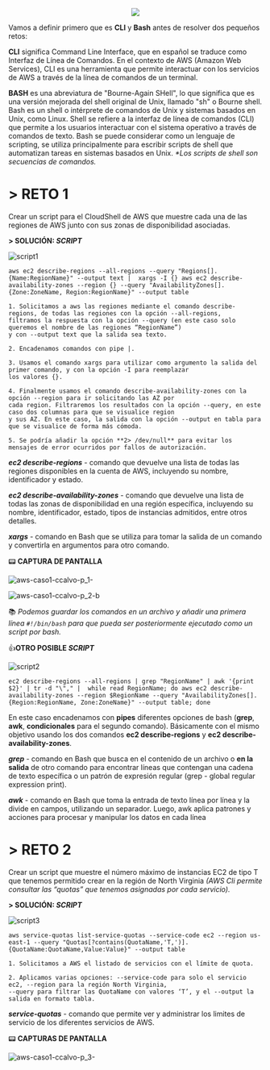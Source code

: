 <p align="center">
  <img src="https://user-images.githubusercontent.com/126183973/223797292-3622deb1-face-47a9-b925-9b27d986cbaa.png" />
</p>

Vamos a definir primero que es **CLI** y **Bash** antes de resolver dos pequeños retos:

**CLI** significa Command Line Interface, que en español se traduce como Interfaz de Línea de Comandos. En el contexto de AWS (Amazon Web Services), CLI es una herramienta que permite interactuar con los servicios de AWS a través de la línea de comandos de un terminal.

**BASH** es una abreviatura de "Bourne-Again SHell", lo que significa que es una versión mejorada del shell original de Unix, llamado "sh" o Bourne shell.
Bash es un shell o intérprete de comandos de Unix y sistemas basados en Unix, como Linux. Shell se refiere a la interfaz de línea de comandos (CLI) que permite a los usuarios interactuar con el sistema operativo a través de comandos de texto. Bash se puede considerar como un lenguaje de scripting, se utiliza principalmente para escribir scripts de shell que automatizan tareas en sistemas basados en Unix. _*Los scripts de shell son secuencias de comandos._

# **> RETO 1** 

Crear un script para el CloudShell de AWS que muestre cada una de las regiones de AWS junto con sus zonas de disponibilidad asociadas.

**> SOLUCIÓN: _SCRIPT_**

![script1](https://user-images.githubusercontent.com/126183973/224083507-ae5be1f7-f54c-4273-b40e-4f021e87b2e1.png)

`aws ec2 describe-regions --all-regions --query "Regions[].{Name:RegionName}" --output text | 
xargs -I {} aws ec2 describe-availability-zones --region {} --query "AvailabilityZones[].{Zone:ZoneName, Region:RegionName}" --output table`

```
1. Solicitamos a aws las regiones mediante el comando describe-regions, de todas las regiones con la opción --all-regions, 
filtramos la respuesta con la opción --query (en este caso solo queremos el nombre de las regiones “RegionName”) 
y con --output text que la salida sea texto.

2. Encadenamos comandos con pipe |.

3. Usamos el comando xargs para utilizar como argumento la salida del primer comando, y con la opción -I para reemplazar 
los valores {}.

4. Finalmente usamos el comando describe-availability-zones con la opción --region para ir solicitando las AZ por
cada region. Filtraremos los resultados con la opción --query, en este caso dos columnas para que se visualice region 
y sus AZ. En este caso, la salida con la opción --output en tabla para que se visualice de forma más cómoda.

5. Se podría añadir la opción **2> /dev/null** para evitar los mensajes de error ocurridos por fallos de autorización.
```

**_ec2 describe-regions_** - comando que devuelve una lista de todas las regiones disponibles en la cuenta de AWS, incluyendo su nombre, identificador y estado.

**_ec2 describe-availability-zones_** - comando que devuelve una lista de todas las zonas de disponibilidad en una región específica, incluyendo su nombre, identificador, estado, tipos de instancias admitidos, entre otros detalles.

**_xargs_** - comando en Bash que se utiliza para tomar la salida de un comando y convertirla en argumentos para otro comando.

:pager: **CAPTURA DE PANTALLA**

![aws-caso1-ccalvo-p_1-](https://user-images.githubusercontent.com/126183973/223812445-3500bcf0-be39-4e57-8906-9973a000115e.jpg)

![aws-caso1-ccalvo-p_2-b](https://user-images.githubusercontent.com/126183973/224085666-79a514a1-afb4-4235-a19c-847bdd2cbcec.jpg)

:books: _Podemos guardar los comandos en un archivo y añadir una primera línea `#!/bin/bash` para que pueda ser posteriormente ejecutado como un script por bash._

👍**OTRO POSIBLE _SCRIPT_**

![script2](https://user-images.githubusercontent.com/126183973/223822893-25792f6b-ddf5-4057-945c-e4043c0aade1.png)

`ec2 describe-regions --all-regions | grep "RegionName" | awk '{print $2}' | tr -d "\"," | 
while read RegionName; do aws ec2 describe-availability-zones --region $RegionName --query
"AvailabilityZones[].{Region:RegionName, Zone:ZoneName}" --output table; done`

En este caso encadenamos con **pipes** diferentes opciones de bash (**grep**, **awk**, **condicionales** para el segundo comando). 
Básicamente con el mismo objetivo usando los dos comandos **ec2 describe-regions** y **ec2 describe-availability-zones**.

**_grep_** - comando en Bash que busca en el contenido de un archivo o **en la salida** de otro comando para encontrar líneas que contengan una cadena de texto específica o un patrón de expresión regular (grep - global regular expression print).

**_awk_** - comando en Bash que toma la entrada de texto línea por línea y la divide en campos, utilizando un separador. Luego, awk aplica patrones y acciones para procesar y manipular los datos en cada línea

# **> RETO 2** 

Crear un script que muestre el número máximo de instancias EC2 de tipo T que tenemos permitido crear en la región de North Virginia
_(AWS Cli permite consultar las “quotas” que tenemos asignadas por cada servicio)._

**> SOLUCIÓN: _SCRIPT_**

![script3](https://user-images.githubusercontent.com/126183973/224081951-24c3351b-22ea-4d36-8992-5356fa7dceb8.png)

`aws service-quotas list-service-quotas --service-code ec2 --region us-east-1 --query "Quotas[?contains(QuotaName,'T,')].{QuotaName:QuotaName,Value:Value}"
--output table`

```
1. Solicitamos a AWS el listado de servicios con el límite de quota.

2. Aplicamos varias opciones: --service-code para solo el servicio ec2, --region para la región North Virginia, 
--query para filtrar las QuotaName con valores ‘T’, y el --output la salida en formato tabla.
```

**_service-quotas_** - comando que permite ver y administrar los limites de servicio de los diferentes servicios de AWS.

:pager: **CAPTURAS DE PANTALLA**

![aws-caso1-ccalvo-p_3-](https://user-images.githubusercontent.com/126183973/224088845-37482600-75bd-4ad0-a0e3-f68e2cb36646.jpg)

